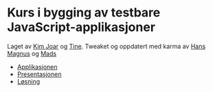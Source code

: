 Kurs i bygging av testbare JavaScript-applikasjoner
===================================================

Laget av [Kim Joar](https://github.com/kjbekkelund) og [Tine](https://github.com/kleivane). Tweaket og oppdatert med karma av [Hans Magnus](https://github.com/hinderberg) og [Mads](https://github.com/mobmad)

* [Applikasjonen](http://hinderberg.github.io/js-testing/app/index.html)
* [Presentasjonen](http://hinderberg.github.io/js-testing/index.html)
* [Løsning](https://github.com/hinderberg/js-testing/tree/backbone-solution)
